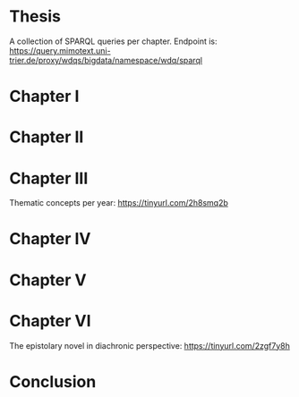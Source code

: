 # Thesis
A collection of SPARQL queries per chapter. Endpoint is: https://query.mimotext.uni-trier.de/proxy/wdqs/bigdata/namespace/wdq/sparql

# Chapter I
# Chapter II
# Chapter III
Thematic concepts per year: https://tinyurl.com/2h8smq2b
# Chapter IV
# Chapter V
# Chapter VI
The epistolary novel in diachronic perspective: https://tinyurl.com/2zgf7y8h
# Conclusion 
